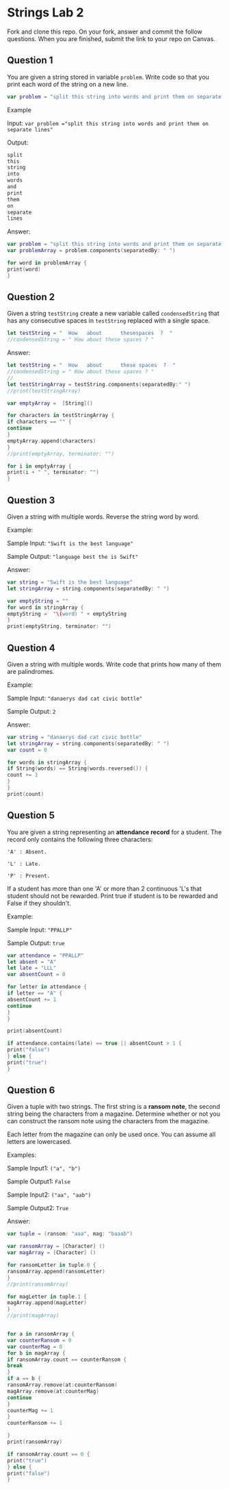 # Strings Lab 2

Fork and clone this repo. On your fork, answer and commit the follow questions. When you are finished, submit the link to your repo on Canvas.

## Question 1

You are given a string stored in variable `problem`. Write code so that you print each word of the string on a new line.

```swift
var problem = "split this string into words and print them on separate lines"
```

Example

Input:
`var problem ="split this string into words and print them on separate lines"`

Output:
```swift
split
this
string
into
words
and
print
them
on
separate
lines
```

Answer:
```swift
var problem = "split this string into words and print them on separate lines"
var problemArray = problem.components(separatedBy: " ")

for word in problemArray {
print(word)
}
```


## Question 2

Given a string `testString` create a new variable called `condensedString` that has any consecutive spaces in `testString` replaced with a single space.

```swift
let testString = "  How   about      thesespaces  ?  "
//condensedString = " How about these spaces ? "
```

Answer:
```swift
let testString = "  How   about      these spaces  ?  "
//condensedString = " How about these spaces ? "
//
let testStringArray = testString.components(separatedBy:" ")
//print(testStringArray)

var emptyArray =  [String]()

for characters in testStringArray {
if characters == "" {
continue
}
emptyArray.append(characters)
}
//print(emptyArray, terminator: "")

for i in emptyArray {
print(i + " ", terminator: "")
}
```

## Question 3

Given a string with multiple words. Reverse the string word by word.

Example:

Sample Input: `"Swift is the best language"`

Sample Output: `"language best the is Swift"`

Answer:
```swift
var string = "Swift is the best language"
let stringArray = string.components(separatedBy: " ")

var emptyString = ""
for word in stringArray {
emptyString =  "\(word) " + emptyString
}
print(emptyString, terminator: "")
```

## Question 4

Given a string with multiple words. Write code that prints how many of them are palindromes.

Example:

Sample Input: `"danaerys dad cat civic bottle"`

Sample Output: `2`

Answer:
```swift
var string = "danaerys dad cat civic bottle"
let stringArray = string.components(separatedBy: " ")
var count = 0

for words in stringArray {
if String(words) == String(words.reversed()) {
count += 1
}
}
print(count)
```

## Question 5

You are given a string representing an **attendance record** for a student. The record only contains the following three characters:

`'A' : Absent.`

`'L' : Late.`

`'P' : Present.`

If a student has more than one 'A' or more than 2 continuous 'L's that student should not be rewarded. Print true if student is to be rewarded and False if they shouldn't.

Example:

Sample Input: `"PPALLP"`

Sample Output: `true`

```swift
var attendance = "PPALLP"
let absent = "A"
let late = "LLL"
var absentCount = 0

for letter in attendance {
if letter == "A" {
absentCount += 1
continue
}
}

print(absentCount)

if attendance.contains(late) == true || absentCount > 1 {
print("false")
} else {
print("true")
}
```

## Question 6

Given a tuple with two strings. The first string is a **ransom note**, the second string being the characters from a magazine. Determine whether or not you can construct the ransom note using the characters from the magazine.

Each letter from the magazine can only be used once. You can assume all letters are lowercased.

Examples:

Sample Input1: `("a", "b")`

Sample Output1: `False`

Sample Input2: `("aa", "aab")`

Sample Output2: `True`


Answer:
```swift
var tuple = (ransom: "aaa", mag: "baaab")

var ransomArray = [Character] ()
var magArray = [Character] ()

for ransomLetter in tuple.0 {
ransomArray.append(ransomLetter)
}
//print(ransomArray)

for magLetter in tuple.1 {
magArray.append(magLetter)
}
//print(magArray)


for a in ransomArray {
var counterRansom = 0
var counterMag = 0
for b in magArray {
if ransomArray.count == counterRansom {
break
}
if a == b {
ransomArray.remove(at:counterRansom)
magArray.remove(at:counterMag)
continue
}
counterMag += 1
}
counterRansom += 1

}
print(ransomArray)

if ransomArray.count == 0 {
print("true")
} else {
print("false")
}
```
